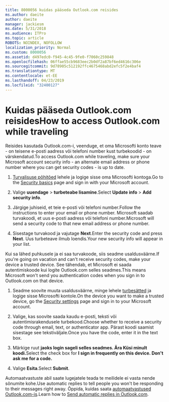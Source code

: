 ```yaml
---
title: 8000056 kuidas pääseda Outlook.com reisides
ms.author: daeite
author: daeite
manager: jackiesm
ms.date: 5/31/2018
ms.audience: ITPro
ms.topic: article
ROBOTS: NOINDEX, NOFOLLOW
localization_priority: Normal
ms.custom: 8000056
ms.assetid: d497edc0-f945-4c45-9fe0-f7060c259848
ms.openlocfilehash: 06ffae55cb9683eec2b0df2a87bf6ed4616c306e
ms.sourcegitcommit: 9d78905c512192ffc4675468abd2efc5f2e4baf4
ms.translationtype: MT
ms.contentlocale: et-EE
ms.lasthandoff: 04/23/2019
ms.locfileid: "32400127"
---
```

# <a name="how-to-access-outlookcom-while-traveling"></a><span data-ttu-id="6595b-102">Kuidas pääseda Outlook.com reisides</span><span class="sxs-lookup"><span data-stu-id="6595b-102">How to access Outlook.com while traveling</span></span>

<span data-ttu-id="6595b-103">Reisides kasutada Outlook.com-i, veenduge, et oma Microsofti konto teave - on teisene e-posti aadress või telefoni number kust turbekoodid - on värskendatud.</span><span class="sxs-lookup"><span data-stu-id="6595b-103">To access Outlook.com while traveling, make sure your Microsoft account security info - an alternate email address or phone number where you can get security codes - is up to date.</span></span>
  
1. <span data-ttu-id="6595b-104">[Turvalisuse põhitõed](https://go.microsoft.com/fwlink/p/?linkid=842325) lehele ja logige sisse oma Microsofti kontoga.</span><span class="sxs-lookup"><span data-stu-id="6595b-104">Go to the [Security basics](https://go.microsoft.com/fwlink/p/?linkid=842325) page and sign in with your Microsoft account.</span></span> 
    
2. <span data-ttu-id="6595b-105">Valige **uuendage** \> **turbeteabe lisamine**.</span><span class="sxs-lookup"><span data-stu-id="6595b-105">Select **Update info** \> **Add security info**.</span></span> 
    
3. <span data-ttu-id="6595b-106">Järgige juhiseid, et teie e-posti või telefoni number.</span><span class="sxs-lookup"><span data-stu-id="6595b-106">Follow the instructions to enter your email or phone number.</span></span> <span data-ttu-id="6595b-107">Microsoft saadab turvakoodi, et uus e-posti aadress või telefoni number.</span><span class="sxs-lookup"><span data-stu-id="6595b-107">Microsoft will send a security code to that new email address or phone number.</span></span>
    
4. <span data-ttu-id="6595b-108">Sisestage turvakood ja vajutage **Next**.</span><span class="sxs-lookup"><span data-stu-id="6595b-108">Enter the security code and press **Next**.</span></span> <span data-ttu-id="6595b-109">Uus turbeteave ilmub loendis.</span><span class="sxs-lookup"><span data-stu-id="6595b-109">Your new security info will appear in your list.</span></span> 
    
<span data-ttu-id="6595b-110">Kui sa lähed puhkusele ja ei saa turvakoode, siis seadme usaldusväärne.</span><span class="sxs-lookup"><span data-stu-id="6595b-110">If you're going on vacation and can't receive security codes, make your device a trusted device.</span></span> <span data-ttu-id="6595b-111">See tähendab, et Microsoft ei saada autentimiskoode kui logite Outlook.com selles seadmes.</span><span class="sxs-lookup"><span data-stu-id="6595b-111">This means Microsoft won't send you authentication codes when you sign in to Outlook.com on that device.</span></span>
  
1. <span data-ttu-id="6595b-112">Seadme soovite muuta usaldusväärne, minge lehele [turbesätted](https://go.microsoft.com/fwlink/p/?linkid=2002000&amp;clcid=0x409) ja logige sisse Microsofti kontole.</span><span class="sxs-lookup"><span data-stu-id="6595b-112">On the device you want to make a trusted device, go the [Security settings](https://go.microsoft.com/fwlink/p/?linkid=2002000&amp;clcid=0x409) page and sign in to your Microsoft account.</span></span> 
    
2. <span data-ttu-id="6595b-113">Valige, kas soovite saada kaudu e-posti, teksti või autentimisrakendusele turbekood.</span><span class="sxs-lookup"><span data-stu-id="6595b-113">Choose whether to receive a security code through email, text, or authenticator app.</span></span> <span data-ttu-id="6595b-114">Pärast koodi saamist sisestage see tekstiväljale.</span><span class="sxs-lookup"><span data-stu-id="6595b-114">Once you have the code, enter it in the text box.</span></span>
    
3. <span data-ttu-id="6595b-115">Märkige ruut **jaoks login sageli selles seadmes. Ära Küsi minult koodi.**</span><span class="sxs-lookup"><span data-stu-id="6595b-115">Select the check box for **I sign in frequently on this device. Don't ask me for a code.**</span></span>
    
4. <span data-ttu-id="6595b-116">Valige **Esita**.</span><span class="sxs-lookup"><span data-stu-id="6595b-116">Select **Submit**.</span></span> 
    
<span data-ttu-id="6595b-117">Automaatvastuste abil saate lugejatele teada te meilidele ei vasta nende sõnumite kohe.</span><span class="sxs-lookup"><span data-stu-id="6595b-117">Use automatic replies to tell people you won't be responding to their messages right away.</span></span> <span data-ttu-id="6595b-118">Õppida, kuidas saata [automaatvastused Outlook.com-is](https://go.microsoft.com/fwlink/p/?linkid=2002100&amp;clcid=0x409).</span><span class="sxs-lookup"><span data-stu-id="6595b-118">Learn how to [Send automatic replies in Outlook.com](https://go.microsoft.com/fwlink/p/?linkid=2002100&amp;clcid=0x409).</span></span>
  

